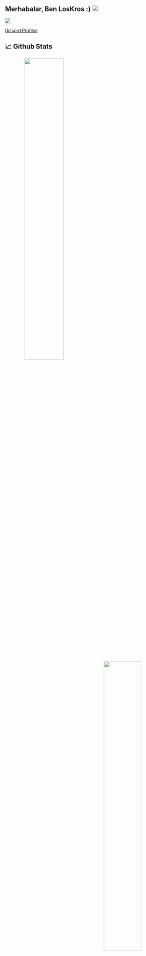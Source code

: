 <h2>Merhabalar, Ben LosKros :) <img src="https://media.giphy.com/media/Q7LHmoFwVP6Yc1swZs/giphy.gif" height="20px"></h2>
<img src="https://komarev.com/ghpvc/?username=LosKros&color=yellow"/>

[Discord Profilim](https://discord.com/users/447133403700264962)

## 📈 Github Stats
<div align="center">
<img width="50%" align="left" src="https://github-readme-stats.vercel.app/api?username=LosKros&show_icons=true&hide_title=true&theme=dark">
<img width="49%" align="right" src="https://lanyard-profile-readme.vercel.app/api/447133403700264962?hideDiscrim=true">

</div>
